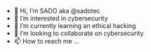 - 👋 Hi, I’m SADO aka @sadotec
- 👀 I’m interested in cybersecurity 
- 🌱 I’m currently learning an ethical hacking
- 💞️ I’m looking to collaborate on cybersecurity
- 📫 How to reach me ...

<!---
sadotec/sadotec is a ✨ special ✨ repository because its `README.md` (this file) appears on your GitHub profile.
You can click the Preview link to take a look at your changes.
--->
